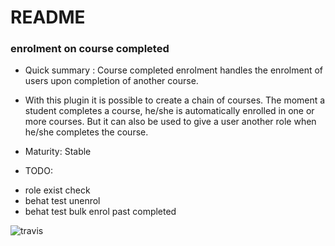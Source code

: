 # README #


### enrolment on course completed

* Quick summary : Course completed enrolment handles the enrolment of users upon completion of another course.
* With this plugin it is possible to create a chain of courses.  The moment a student completes a course, he/she
  is automatically enrolled in one or more courses. But it can also be used to give a user another role when he/she
  completes the course.

* Maturity: Stable

* TODO:
 - role exist check
 - behat test unenrol
 - behat test bulk enrol past completed
 

![travis](https://travis-ci.org/ewallah/moodle-enrol_coursecompleted.svg)